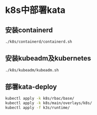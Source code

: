 # k8s中部署kata

## 安装containerd
```bash
./k8s/containerd/containerd.sh
```

## 安装kubeadm及kubernetes
```bash
./k8s/kubeadm/kubeadm.sh
```

## 部署kata-deploy
```bash
kubectl apply -k k8s/rbac/base/
kubectl apply -k k8s/main/overlays/k8s/
kubectl apply -f k3s/runtime/
```
